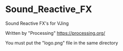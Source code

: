 # Sound_Reactive_FX

Sound Reactive FX's for VJing

Written by "Processing"
https://processing.org/

You must put the "logo.png" file in the same directory
